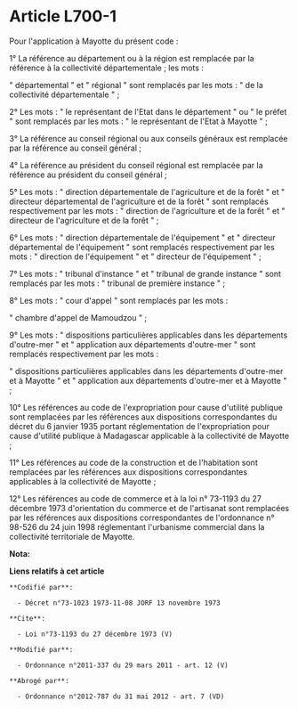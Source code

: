 # Article L700-1

Pour l'application à Mayotte du présent code : 

1° La référence au département ou à la région est remplacée par la référence à la collectivité départementale ; les mots : 

" départemental " et " régional " sont remplacés par les mots : " de la collectivité départementale " ; 

2° Les mots : " le représentant de l'Etat dans le département " ou " le préfet " sont remplacés par les mots : " le
représentant de l'Etat à Mayotte " ; 

3° La référence au conseil régional ou aux conseils généraux est remplacée par la référence au conseil général ; 

4° La référence au président du conseil régional est remplacée par la référence au président du conseil général ; 

5° Les mots : " direction départementale de l'agriculture et de la forêt " et " directeur départemental de l'agriculture et
de la forêt " sont remplacés respectivement par les mots : " direction de l'agriculture et de la forêt " et " directeur de
l'agriculture et de la forêt " ; 

6° Les mots : " direction départementale de l'équipement " et " directeur départemental de l'équipement " sont remplacés
respectivement par les mots : " direction de l'équipement " et " directeur de l'équipement " ; 

7° Les mots : " tribunal d'instance " et " tribunal de grande instance " sont remplacés par les mots : " tribunal de première
instance " ; 

8° Les mots : " cour d'appel " sont remplacés par les mots : 

" chambre d'appel de Mamoudzou " ; 

9° Les mots : " dispositions particulières applicables dans les départements d'outre-mer " et " application aux départements
d'outre-mer " sont remplacés respectivement par les mots : 

" dispositions particulières applicables dans les départements d'outre-mer et à Mayotte " et " application aux départements
d'outre-mer et à Mayotte " ; 

10° Les références au code de l'expropriation pour cause d'utilité publique sont remplacées par les références aux
dispositions correspondantes du décret du 6 janvier 1935 portant réglementation de l'expropriation pour cause d'utilité
publique à Madagascar applicable à la collectivité de Mayotte ; 

11° Les références au code de la construction et de l'habitation sont remplacées par les références aux dispositions
correspondantes applicables à la collectivité de Mayotte ; 

12° Les références au code de commerce et à la loi n° 73-1193 du 27 décembre 1973 d'orientation du commerce et de l'artisanat
sont remplacées par les références aux dispositions correspondantes de l'ordonnance n° 98-526 du 24 juin 1998 réglementant
l'urbanisme commercial dans la collectivité territoriale de Mayotte.

**Nota:**



**Liens relatifs à cet article**

	**Codifié par**:

	  - Décret n°73-1023 1973-11-08 JORF 13 novembre 1973

	**Cite**:

	  - Loi n°73-1193 du 27 décembre 1973 (V)

	**Modifié par**:

	  - Ordonnance n°2011-337 du 29 mars 2011 - art. 12 (V)

	**Abrogé par**:

	  - Ordonnance n°2012-787 du 31 mai 2012 - art. 7 (VD)
